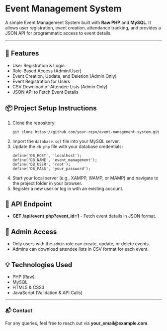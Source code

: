 # Event Management System

A simple Event Management System built with <strong>Raw PHP</strong> and <strong>MySQL</strong>. It allows user registration, event creation, attendance tracking, and provides a JSON API for programmatic access to event details.

---

<h2>🚀 Features</h2>
<ul>
  <li>User Registration &amp; Login</li>
  <li>Role-Based Access (Admin/User)</li>
  <li>Event Creation, Update, and Deletion (Admin Only)</li>
  <li>Event Registration for Users</li>
  <li>CSV Download of Attendee Lists (Admin Only)</li>
  <li>JSON API to Fetch Event Details</li>
</ul>

<h2>📦 Project Setup Instructions</h2>
<ol>
  <li>Clone the repository:
    <pre><code>git clone https://github.com/your-repo/event-management-system.git</code></pre>
  </li>
  <li>Import the <code>database.sql</code> file into your MySQL server.</li>
  <li>Update the <code>db.php</code> file with your database credentials:
    <pre><code>define('DB_HOST', 'localhost');
define('DB_NAME', 'event_management');
define('DB_USER', 'root');
define('DB_PASS', 'your_password');</code></pre>
  </li>
  <li>Start your local server (e.g., XAMPP, WAMP, or MAMP) and navigate to the project folder in your browser.</li>
  <li>Register a new user or log in with an existing account.</li>
</ol>

<h2>🔑 API Endpoint</h2>
<ul>
  <li><strong>GET /api/event.php?event_id=1</strong> - Fetch event details in JSON format.</li>
</ul>

<h2>👤 Admin Access</h2>
<ul>
  <li>Only users with the <code>admin</code> role can create, update, or delete events.</li>
  <li>Admins can download attendee lists in CSV format for each event.</li>
</ul>

<h2>💡 Technologies Used</h2>
<ul>
  <li>PHP (Raw)</li>
  <li>MySQL</li>
  <li>HTML5 &amp; CSS3</li>
  <li>JavaScript (Validation &amp; API Calls)</li>
</ul>

---

<h3>📬 Contact</h3>
<p>For any queries, feel free to reach out via <strong>your_email@example.com</strong>.</p>
